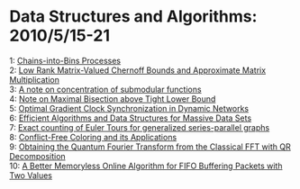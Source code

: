 # Data Structures and Algorithms: 2010/5/15-21  
1: [Chains-into-Bins Processes](https://doi.org/10.48550/arXiv.1005.2616)  
2: [Low Rank Matrix-Valued Chernoff Bounds and Approximate Matrix  Multiplication](https://doi.org/10.48550/arXiv.1005.2724)  
3: [A note on concentration of submodular functions](https://doi.org/10.48550/arXiv.1005.2791)  
4: [Note on Maximal Bisection above Tight Lower Bound](https://doi.org/10.48550/arXiv.1005.2848)  
5: [Optimal Gradient Clock Synchronization in Dynamic Networks](https://doi.org/10.48550/arXiv.1005.2894)  
6: [Efficient Algorithms and Data Structures for Massive Data Sets](https://doi.org/10.48550/arXiv.1005.3473)  
7: [Exact counting of Euler Tours for generalized series-parallel graphs](https://doi.org/10.48550/arXiv.1005.3477)  
8: [Conflict-Free Coloring and its Applications](https://doi.org/10.48550/arXiv.1005.3616)  
9: [Obtaining the Quantum Fourier Transform from the Classical FFT with QR  Decomposition](https://doi.org/10.48550/arXiv.1005.3730)  
10: [A Better Memoryless Online Algorithm for FIFO Buffering Packets with Two  Values](https://doi.org/10.48550/arXiv.1005.3835)  